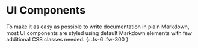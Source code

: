 <!-- ---
layout: default
title: UI Components
nav_order: 
has_children: true
permalink: /docs/ui-components
--- -->

# UI Components

To make it as easy as possible to write documentation in plain Markdown, most UI components are styled using default Markdown elements with few additional CSS classes needed.
{: .fs-6 .fw-300 }

